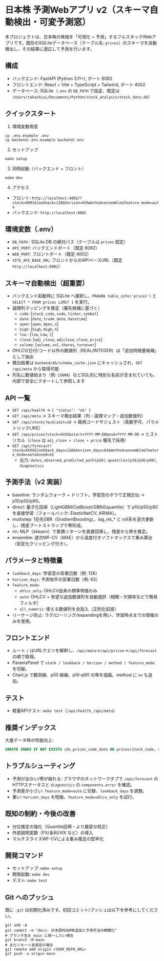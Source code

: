 日本株 予測Webアプリ v2（スキーマ自動検出・可変予測窓）
=====================================================

本プロジェクトは、日本株の株価を「可視化 + 予測」するフルスタックWebアプリです。既存のSQLiteデータベース（テーブル名: `prices`）のスキーマを自動検出し、その結果に適応して予測を行います。

構成
----
- バックエンド: FastAPI (Python 3.11+), ポート 8082
- フロントエンド: React + Vite + TypeScript + Tailwind, ポート 4002
- データベース: SQLite（`.env` の `DB_PATH` で指定、既定は `/Users/takashiui/Documents/Python/stock_analysis/stock_data.db`）

クイックスタート
----------------
1) 環境変数用意

```
cp .env.example .env
cp backend/.env.example backend/.env
```

2) セットアップ

```
make setup
```

3) 同時起動（バックエンド + フロント）

```
make dev
```

4) アクセス

- フロント: `http://localhost:4002/?stock=0001&lookback=126&horizon=63&method=ensemble&feature_mode=auto`
- バックエンド: `http://localhost:8082`

環境変数（.env）
-----------------
- `DB_PATH` : SQLite DB の絶対パス（テーブルは `prices` 固定）
- `API_PORT`: バックエンドポート（既定 8082）
- `WEB_PORT`: フロントポート（既定 4002）
- `VITE_API_BASE_URL`: フロントからのAPIベースURL（既定 `http://localhost:8082`）

スキーマ自動検出（超重要）
----------------------------
- バックエンド起動時に SQLite へ接続し、`PRAGMA table_info('prices')` と `SELECT * FROM prices LIMIT 1` を実行。
- 論理列マッピングを推定（優先候補に基づく）
  - `code`: [`stock_code`, `code`, `ticker`, `symbol`]
  - `date`: [`date`, `trade_date`, `datetime`]
  - `open`: [`open`, `Open`, `o`]
  - `high`: [`high`, `High`, `h`]
  - `low` : [`low`, `Low`, `l`]
  - `close`: [`adj_close`, `adjclose`, `close`, `price`]
  - `volume`: [`volume`, `vol`, `shares`, `turnover`]
- OHLCV/日付/コード以外の数値列（REAL/INTEGER）は「追加特徴量候補」として抽出
- 検出結果は `backend/db/schema_cache.json` にキャッシュされ、`GET /api/meta` から取得可能
- 列名に数値始まり（例: `150MA`）などSQL的に特別な名前が含まれていても、内部で安全にクオートして参照します

API 一覧
--------
- `GET /api/health` → `{ "status": "ok" }`
- `GET /api/meta` → スキーマ検出結果（列・論理マップ・追加数値列）
- `GET /api/stocks?q=&limit=20` → 銘柄コードサジェスト（英数字可、パラメトリックLIKE）
- `GET /api/prices?stock=XXXX&start=YYYY-MM-DD&end=YYYY-MM-DD` → ヒストリカル（`close` は `adj_close > close > price` 優先で採用）
- `GET /api/forecast?stock=XXXX&lookback_days=126&horizon_days=63&method=ensemble&feature_mode=auto&seed=42`
  - 出力: `dates`, `observed`, `predicted_path(p50)`, `quantiles(p10/p50/p90)`, `diagnostics`

予測手法（v2 実装）
-------------------
- baseline: ランダムウォーク + ドリフト。学習窓のボラで正規近似 → p10/p50/p90。
- direct: 量子化回帰（LightGBM/CatBoost/GBRのquantile）で p10/p50/p90 を直接学習（フォールバック: ElasticNetCV, ARIMA）。
- multistep: 1日先GBR（GradientBoosting）。lag_ret_* と roll系を逐次更新し、残差ブートストラップで帯形成。
- nn: MLP（sklearn）で累積リターンを直接回帰し、残差から帯を推定。
- ensemble: 週次WF-CV（MAE）から温度付きソフトマックスで重み算出（安定化クリッピング付き）。

パラメータと特徴量
------------------
- `lookback_days`: 学習窓の営業日数（例: 126）
- `horizon_days`: 予測地平の営業日数（例: 63）
- `feature_mode`:
  - `ohlcv_only`: OHLCV由来の標準特徴のみ
  - `auto`: OHLCV + 有望な追加数値列を自動選択（相関・欠損率などで簡易フィルタ）
  - `all_numeric`: 使える数値列を全投入（正則化前提）
- リーケージ防止: ラグ/ローリング/expandingを用い、学習時点までの情報のみを使用。

フロントエンド
---------------
- ルート `/` はURLクエリを解釈し、`/api/meta`→`/api/prices`→`/api/forecast` の順で取得。
- ParamsPanel で `stock / lookback / horizon / method / feature_mode` を切替。
- Chart.js で観測線、p50 破線、p10–p90 の帯を描画。method に `nn` も追加。

テスト
------
- 軽量APIテスト: `make test`（`/api/health`, `/api/meta`）

推奨インデックス
-----------------
大量データ時の性能向上:

```sql
CREATE INDEX IF NOT EXISTS idx_prices_code_date ON prices(stock_code, date);
```

トラブルシューティング
----------------------
- 予測が出ない/帯が崩れる: ブラウザのネットワークタブで `/api/forecast` のHTTPステータスと `diagnostics` の `components.error` を確認。
- 予測差が小さい: `feature_mode=auto` に切替、`lookback_days` を調整。
- 重い: `horizon_days` を短縮、`feature_mode=ohlcv_only` を試行。

既知の制約・今後の改善
----------------------
- 分位推定の強化（Quantile回帰・より厳密な校正）
- 外部説明変数（FX/金利/VIX など）の導入
- マルチスライスWF-CVによる重み推定の堅牢化

開発コマンド
------------
- セットアップ: `make setup`
- 開発起動: `make dev`
- テスト: `make test`

Git へのプッシュ
-----------------
既に `.git` は初期化済みです。初回コミット/プッシュは以下を参考にしてください。

```
git add -A
git commit -m "docs: 日本語README追加と予測手法の精緻化"
# ブランチ名を main に統一したい場合
git branch -M main
# まだリモート未設定の場合
git remote add origin <YOUR_REPO_URL>
git push -u origin main
```
